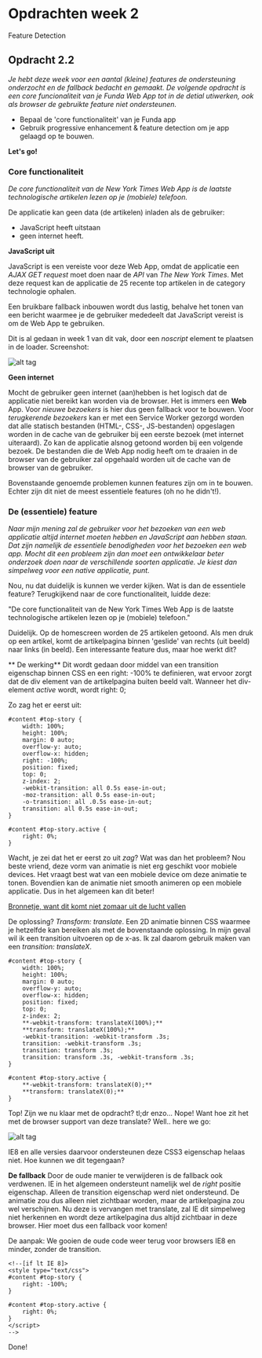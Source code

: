 # Opdrachten week 2
Feature Detection

## Opdracht 2.2 
*Je hebt deze week voor een aantal (kleine) features de ondersteuning onderzocht en de fallback bedacht en gemaakt. De volgende opdracht is een core funcionaliteit van je Funda Web App tot in de detial utiwerken, ook als browser de gebruikte feature niet ondersteunen.*

- Bepaal de 'core functionaliteit' van je Funda app
- Gebruik progressive enhancement & feature detection om je app gelaagd op te bouwen.

**Let's go!**

### Core functionaliteit
*De core functionaliteit van de New York Times Web App is de laatste technologische artikelen lezen op je (mobiele) telefoon.*

De applicatie kan geen data (de artikelen) inladen als de gebruiker:
- JavaScript heeft uitstaan
- geen internet heeft.

**JavaScript uit**

JavaScript is een vereiste voor deze Web App, omdat de applicatie een *AJAX GET request* moet doen naar de *API* van *The New York Times*. Met deze request kan de applicatie de 25 recente top artikelen in de category technologie ophalen. 

Een bruikbare fallback inbouwen wordt dus lastig, behalve het tonen van een bericht waarmee je de gebruiker mededeelt dat JavaScript vereist is om de Web App te gebruiken.

Dit is al gedaan in week 1 van dit vak, door een *noscript* element te plaatsen in de loader. Screenshot:

![alt tag](https://raw.githubusercontent.com/sennykalidien/EW/master/browser-technologies/week1/images/ajax-loader.png)


**Geen internet**

Mocht de gebruiker geen internet (aan)hebben is het logisch dat de applicatie niet bereikt kan worden via de browser. Het is immers een **Web** App. Voor *nieuwe bezoekers* is hier dus geen fallback voor te bouwen. Voor *terugkerende bezoekers* kan er met een Service Worker gezorgd worden dat alle statisch bestanden (HTML-, CSS-, JS-bestanden) opgeslagen worden in de cache van de gebruiker bij een eerste bezoek (met internet uiteraard). Zo kan de applicatie alsnog getoond worden bij een volgende bezoek. De bestanden die de Web App nodig heeft om te draaien in de browser van de gebruiker zal opgehaald worden uit de cache van de browser van de gebruiker.

Bovenstaande genoemde problemen kunnen features zijn om in te bouwen. Echter zijn dit niet de meest essentiele features (oh no he didn't!).


### De (essentiele) feature
*Naar mijn mening zal de gebruiker voor het bezoeken van een web applicatie altijd internet moeten hebben en JavaScript aan hebben staan. Dat zijn namelijk de essentiele benodigheden voor het bezoeken een web app. Mocht dit een probleem zijn dan moet een ontwikkelaar beter onderzoek doen naar de verschillende soorten applicatie. Je kiest dan simpelweg voor een native applicatie, punt.*

Nou, nu dat duidelijk is kunnen we verder kijken. Wat is dan de essentiele feature? Terugkijkend naar de core functionaliteit, luidde deze: 

"De core functionaliteit van de New York Times Web App is de laatste technologische artikelen lezen op je (mobiele) telefoon."

Duidelijk. Op de homescreen worden de 25 artikelen getoond. Als men druk op een artikel, komt de artikelpagina binnen 'geslide' van rechts (uit beeld) naar links (in beeld). Een interessante feature dus, maar hoe werkt dit?

** De werking**
Dit wordt gedaan door middel van een transition eigenschap binnen CSS en een right: -100% te definieren, wat ervoor zorgt dat de div element van de artikelpagina buiten beeld valt. Wanneer het div-element *active* wordt, wordt right: 0;

Zo zag het er eerst uit: 
```
#content #top-story { 
    width: 100%;
    height: 100%;
    margin: 0 auto;
    overflow-y: auto;
    overflow-x: hidden;
    right: -100%;
    position: fixed;
    top: 0;
    z-index: 2;           
    -webkit-transition: all 0.5s ease-in-out;
    -moz-transition: all 0.5s ease-in-out;
    -o-transition: all .0.5s ease-in-out;
    transition: all 0.5s ease-in-out;
}

#content #top-story.active { 
    right: 0%;
}
```

Wacht, je zei dat het er eerst zo uit *zag*? Wat was dan het probleem? Nou beste vriend, deze vorm van animatie is niet erg geschikt voor mobiele devices. Het vraagt best wat van een mobiele device om deze animatie te tonen. Bovendien kan de animatie niet smooth animeren op een mobiele applicatie. Dus in het algemeen kan dit beter! 

[Bronnetje, want dit komt niet zomaar uit de lucht vallen](http://www.paulirish.com/2012/why-moving-elements-with-translate-is-better-than-posabs-topleft/)

De oplossing? *Transform: translate*. Een 2D animatie binnen CSS waarmee je hetzelfde kan bereiken als met de bovenstaande oplossing. In mijn geval wil ik een transition uitvoeren op de x-as. Ik zal daarom gebruik maken van een *transition: translateX*.


```
#content #top-story { 
    width: 100%;
    height: 100%;
    margin: 0 auto;
    overflow-y: auto;
    overflow-x: hidden;
    position: fixed;
    top: 0;
    z-index: 2;           
    **-webkit-transform: translateX(100%);**
    **transform: translateX(100%);**
    -webkit-transition: -webkit-transform .3s;
    transition: -webkit-transform .3s;
    transition: transform .3s;
    transition: transform .3s, -webkit-transform .3s;
}

#content #top-story.active { 
    **-webkit-transform: translateX(0);**
    **transform: translateX(0);**
}
```

Top! Zijn we nu klaar met de opdracht? tl;dr enzo... Nope! Want hoe zit het met de browser support van deze translate? Well.. here we go:

![alt tag](https://raw.githubusercontent.com/sennykalidien/EW/master/browser-technologies/week2/opdracht1/images/translate_browser.png)

IE8 en alle versies daarvoor ondersteunen deze CSS3 eigenschap helaas niet. Hoe kunnen we dit tegengaan?


**De fallback**
Door de oude manier te verwijderen is de fallback ook verdwenen. IE in het algemeen ondersteunt namelijk wel de *right* positie eigenschap. Alleen de transition eigenschap werd niet ondersteund. De animatie zou dus alleen niet zichtbaar worden, maar de artikelpagina zou wel verschijnen. Nu deze is vervangen met translate, zal IE dit simpelweg niet herkennen en wordt deze artikelpagina dus altijd zichtbaar in deze browser. Hier moet dus een fallback voor komen!

De aanpak: We gooien de oude code weer terug voor browsers IE8 en minder, zonder de transition. 

```
<!--[if lt IE 8]>
<style type="text/css">
#content #top-story { 
    right: -100%;         
}

#content #top-story.active { 
    right: 0%;
}
</script>
-->
```

Done!